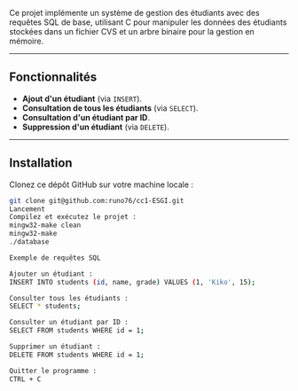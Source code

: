 Ce projet implémente un système de gestion des étudiants avec des requêtes SQL de base, utilisant C pour manipuler les données des étudiants stockées dans un fichier CVS et un arbre binaire pour la gestion en mémoire.

---

## Fonctionnalités

- **Ajout d'un étudiant** (via `INSERT`).
- **Consultation de tous les étudiants** (via `SELECT`).
- **Consultation d'un étudiant par ID**.
- **Suppression d'un étudiant** (via `DELETE`).


---

## Installation

Clonez ce dépôt GitHub sur votre machine locale :

```bash
git clone git@github.com:runo76/cc1-ESGI.git
Lancement
Compilez et exécutez le projet :
mingw32-make clean
mingw32-make
./database

Exemple de requêtes SQL

Ajouter un étudiant :
INSERT INTO students (id, name, grade) VALUES (1, 'Kiko', 15);

Consulter tous les étudiants :
SELECT * students;

Consulter un étudiant par ID :
SELECT FROM students WHERE id = 1;

Supprimer un étudiant :
DELETE FROM students WHERE id = 1;

Quitter le programme :
CTRL + C
